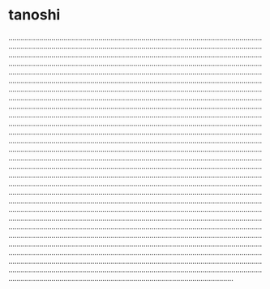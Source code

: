 # tanoshi

..............................................................................................................................................................................................................................................................................................................................................................................................................................................................................................................................................................................................................................................................................................................................................................................................................................................................................................................................................................................................................................................................................................................................................................................................................................................................................................................................................................................................................................................................................................................................................................................................................................................................................................................................................................................................................................................................................................................................................................................................................................................................................................................................................................................................................................................................................................................................................................................................................................................................................................................................................................................................................................................................................................................................................................................................................................................................................................................................................................................................................................................................................................................................................................................................................................................................................................................................................................................................................................................................................................................................................................................................................................................................................................................................